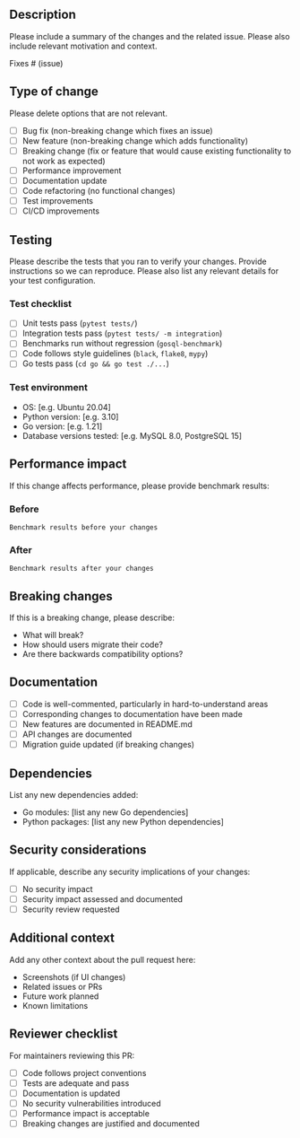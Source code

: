 ## Description

Please include a summary of the changes and the related issue. Please also include relevant motivation and context.

Fixes # (issue)

## Type of change

Please delete options that are not relevant.

- [ ] Bug fix (non-breaking change which fixes an issue)
- [ ] New feature (non-breaking change which adds functionality)
- [ ] Breaking change (fix or feature that would cause existing functionality to not work as expected)
- [ ] Performance improvement
- [ ] Documentation update
- [ ] Code refactoring (no functional changes)
- [ ] Test improvements
- [ ] CI/CD improvements

## Testing

Please describe the tests that you ran to verify your changes. Provide instructions so we can reproduce. Please also list any relevant details for your test configuration.

### Test checklist
- [ ] Unit tests pass (`pytest tests/`)
- [ ] Integration tests pass (`pytest tests/ -m integration`)
- [ ] Benchmarks run without regression (`gosql-benchmark`)
- [ ] Code follows style guidelines (`black`, `flake8`, `mypy`)
- [ ] Go tests pass (`cd go && go test ./...`)

### Test environment
- OS: [e.g. Ubuntu 20.04]
- Python version: [e.g. 3.10]
- Go version: [e.g. 1.21]
- Database versions tested: [e.g. MySQL 8.0, PostgreSQL 15]

## Performance impact

If this change affects performance, please provide benchmark results:

### Before
```
Benchmark results before your changes
```

### After
```
Benchmark results after your changes
```

## Breaking changes

If this is a breaking change, please describe:
- What will break?
- How should users migrate their code?
- Are there backwards compatibility options?

## Documentation

- [ ] Code is well-commented, particularly in hard-to-understand areas
- [ ] Corresponding changes to documentation have been made
- [ ] New features are documented in README.md
- [ ] API changes are documented
- [ ] Migration guide updated (if breaking changes)

## Dependencies

List any new dependencies added:
- Go modules: [list any new Go dependencies]
- Python packages: [list any new Python dependencies]

## Security considerations

If applicable, describe any security implications of your changes:
- [ ] No security impact
- [ ] Security impact assessed and documented
- [ ] Security review requested

## Additional context

Add any other context about the pull request here:
- Screenshots (if UI changes)
- Related issues or PRs
- Future work planned
- Known limitations

## Reviewer checklist

For maintainers reviewing this PR:

- [ ] Code follows project conventions
- [ ] Tests are adequate and pass
- [ ] Documentation is updated
- [ ] No security vulnerabilities introduced
- [ ] Performance impact is acceptable
- [ ] Breaking changes are justified and documented
